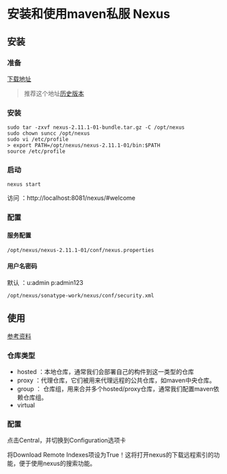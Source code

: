 # 安装和使用maven私服 Nexus
## 安装
### 准备
[下载地址](http://www.sonatype.org/nexus/go/)
> 推荐这个地址[历史版本](http://www.sonatype.org/nexus/archived/)

### 安装
```
sudo tar -zxvf nexus-2.11.1-01-bundle.tar.gz -C /opt/nexus
sudo chown suncc /opt/nexus
sudo vi /etc/profile
> export PATH=/opt/nexus/nexus-2.11.1-01/bin:$PATH
source /etc/profile
```
### 启动
```
nexus start
```
访问 ：http://localhost:8081/nexus/#welcome

### 配置
#### 服务配置
```
/opt/nexus/nexus-2.11.1-01/conf/nexus.properties
```
#### 用户名密码
默认 ：u:admin p:admin123
```
/opt/nexus/sonatype-work/nexus/conf/security.xml
```

## 使用
[参考资料](http://aijezdm915.iteye.com/blog/1335025)

### 仓库类型
- hosted ：本地仓库，通常我们会部署自己的构件到这一类型的仓库
- proxy ：代理仓库，它们被用来代理远程的公共仓库，如maven中央仓库。
- group ： 仓库组，用来合并多个hosted/proxy仓库，通常我们配置maven依赖仓库组。
- virtual

### 配置
点击Central，并切换到Configuration选项卡

将Download Remote Indexes项设为True！这将打开nexus的下载远程索引的功能，便于使用nexus的搜索功能。